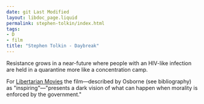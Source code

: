 ```yaml
---
date: git Last Modified
layout: libdoc_page.liquid
permalink: stephen-tolkin/index.html
tags:
- D
- film
title: "Stephen Tolkin - Daybreak"
---
```


Resistance grows in a near-future where people with an HIV-like  infection are held in a quarantine more like a concentration camp.

For <a href="http://libertarianmovies.net/D/Daybreak-1993-.html"> Libertarian Movies</a> the film—described by Osborne (see bibliography) as "inspiring"—"presents a  dark vision of what can happen when morality is enforced by the  government."